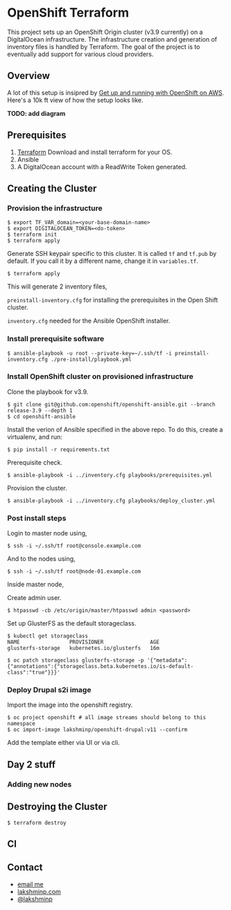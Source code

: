 # OpenShift Terraform

This project sets up an OpenShift Origin cluster (v3.9 currently) on a DigitalOcean infrastructure. The infrastructure creation and generation of inventory files is handled by Terraform. The goal of the project is to eventually add support for various cloud providers.


## Overview

A lot of this setup is insipred by [Get up and running with OpenShift on AWS](http://www.dwmkerr.com/get-up-and-running-with-openshift-on-aws/). Here's a 10k ft view of how the setup looks like.

**TODO: add diagram**

## Prerequisites

1. [Terraform](https://www.terraform.io/intro/getting-started/install.html) Download and install terraform for your OS.
2. Ansible
3. A DigitalOcean account with a ReadWrite Token generated.

## Creating the Cluster

### Provision the infrastructure



```
$ export TF_VAR_domain=<your-base-domain-name>
$ export DIGITALOCEAN_TOKEN=<do-token>
$ terraform init
$ terraform apply
```

Generate SSH keypair specific to this cluster. It is called `tf` and `tf.pub` by default. If you call it by a different name, change it in `variables.tf`.

```
$ terraform apply
```

This will generate 2 inventory files,

`preinstall-inventory.cfg` for installing the prerequisites in the Open Shift cluster.

`inventory.cfg` needed for the Ansible OpenShift installer.

### Install prerequisite software

```
$ ansible-playbook -u root --private-key=~/.ssh/tf -i preinstall-inventory.cfg ./pre-install/playbook.yml
```

### Install OpenShift cluster on provisioned infrastructure

Clone the playbook for v3.9.

```
$ git clone git@github.com:openshift/openshift-ansible.git --branch release-3.9 --depth 1
$ cd openshift-ansible
```

Install the verion of Ansible specified in the above repo. To do this, create a virtualenv, and run:

```
$ pip install -r requirements.txt
```

Prerequisite check.

```
$ ansible-playbook -i ../inventory.cfg playbooks/prerequisites.yml
```

Provision the cluster.

```
$ ansible-playbook -i ../inventory.cfg playbooks/deploy_cluster.yml
```

### Post install steps

Login to master node using,

```
$ ssh -i ~/.ssh/tf root@console.example.com
```

And to the nodes using,

```
$ ssh -i ~/.ssh/tf root@node-01.example.com
```

Inside master node,

Create admin user.

```
$ htpasswd -cb /etc/origin/master/htpasswd admin <password>
```

Set up GlusterFS as the default storageclass.

```
$ kubectl get storageclass
NAME                PROVISIONER               AGE
glusterfs-storage   kubernetes.io/glusterfs   16m
```

```
$ oc patch storageclass glusterfs-storage -p '{"metadata":{"annotations":{"storageclass.beta.kubernetes.io/is-default-class":"true"}}}'
```

### Deploy Drupal s2i image

Import the image into the openshift registry.

```
$ oc project openshift # all image streams should belong to this namespace
$ oc import-image lakshminp/openshift-drupal:v11 --confirm
```

Add the template either via UI or via cli.

## Day 2 stuff

### Adding new nodes


## Destroying the Cluster

```
$ terraform destroy
```

## CI

## Contact

- [email me](mailto:lakshmi@lakshminp.com?subject=Openshift%20Terraform)
- [lakshminp.com](https://www.lakshminp.com)
- [@lakshminp](https://twitter.com/lakshminp)
